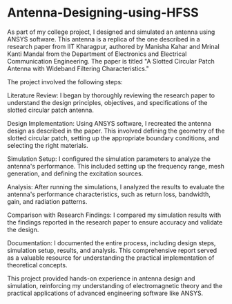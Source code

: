 # Antenna-Designing-using-HFSS
As part of my college project, I designed and simulated an antenna using ANSYS software. This antenna is a replica of the one described in a research paper from IIT Kharagpur, authored by Manisha Kahar and Mrinal Kanti Mandal from the Department of Electronics and Electrical Communication Engineering. The paper is titled "A Slotted Circular Patch Antenna with Wideband Filtering Characteristics."

The project involved the following steps:

Literature Review: I began by thoroughly reviewing the research paper to understand the design principles, objectives, and specifications of the slotted circular patch antenna.

Design Implementation: Using ANSYS software, I recreated the antenna design as described in the paper. This involved defining the geometry of the slotted circular patch, setting up the appropriate boundary conditions, and selecting the right materials.

Simulation Setup: I configured the simulation parameters to analyze the antenna's performance. This included setting up the frequency range, mesh generation, and defining the excitation sources.

Analysis: After running the simulations, I analyzed the results to evaluate the antenna's performance characteristics, such as return loss, bandwidth, gain, and radiation patterns.

Comparison with Research Findings: I compared my simulation results with the findings reported in the research paper to ensure accuracy and validate the design.

Documentation: I documented the entire process, including design steps, simulation setup, results, and analysis. This comprehensive report served as a valuable resource for understanding the practical implementation of theoretical concepts.

This project provided hands-on experience in antenna design and simulation, reinforcing my understanding of electromagnetic theory and the practical applications of advanced engineering software like ANSYS.
